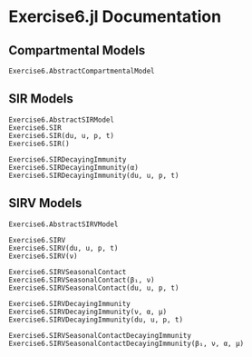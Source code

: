 # Exercise6.jl Documentation

## Compartmental Models
```@docs
Exercise6.AbstractCompartmentalModel
```

## SIR Models
```@docs
Exercise6.AbstractSIRModel
Exercise6.SIR
Exercise6.SIR(du, u, p, t)
Exercise6.SIR()

Exercise6.SIRDecayingImmunity
Exercise6.SIRDecayingImmunity(α)
Exercise6.SIRDecayingImmunity(du, u, p, t)
```

## SIRV Models
```@docs
Exercise6.AbstractSIRVModel

Exercise6.SIRV
Exercise6.SIRV(du, u, p, t)
Exercise6.SIRV(ν)

Exercise6.SIRVSeasonalContact
Exercise6.SIRVSeasonalContact(β₁, ν)
Exercise6.SIRVSeasonalContact(du, u, p, t)

Exercise6.SIRVDecayingImmunity
Exercise6.SIRVDecayingImmunity(ν, α, μ)
Exercise6.SIRVDecayingImmunity(du, u, p, t)

Exercise6.SIRVSeasonalContactDecayingImmunity
Exercise6.SIRVSeasonalContactDecayingImmunity(β₁, ν, α, μ)
```
